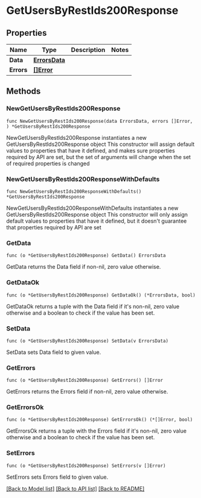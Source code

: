 # GetUsersByRestIds200Response

## Properties

Name | Type | Description | Notes
------------ | ------------- | ------------- | -------------
**Data** | [**ErrorsData**](ErrorsData.md) |  | 
**Errors** | [**[]Error**](Error.md) |  | 

## Methods

### NewGetUsersByRestIds200Response

`func NewGetUsersByRestIds200Response(data ErrorsData, errors []Error, ) *GetUsersByRestIds200Response`

NewGetUsersByRestIds200Response instantiates a new GetUsersByRestIds200Response object
This constructor will assign default values to properties that have it defined,
and makes sure properties required by API are set, but the set of arguments
will change when the set of required properties is changed

### NewGetUsersByRestIds200ResponseWithDefaults

`func NewGetUsersByRestIds200ResponseWithDefaults() *GetUsersByRestIds200Response`

NewGetUsersByRestIds200ResponseWithDefaults instantiates a new GetUsersByRestIds200Response object
This constructor will only assign default values to properties that have it defined,
but it doesn't guarantee that properties required by API are set

### GetData

`func (o *GetUsersByRestIds200Response) GetData() ErrorsData`

GetData returns the Data field if non-nil, zero value otherwise.

### GetDataOk

`func (o *GetUsersByRestIds200Response) GetDataOk() (*ErrorsData, bool)`

GetDataOk returns a tuple with the Data field if it's non-nil, zero value otherwise
and a boolean to check if the value has been set.

### SetData

`func (o *GetUsersByRestIds200Response) SetData(v ErrorsData)`

SetData sets Data field to given value.


### GetErrors

`func (o *GetUsersByRestIds200Response) GetErrors() []Error`

GetErrors returns the Errors field if non-nil, zero value otherwise.

### GetErrorsOk

`func (o *GetUsersByRestIds200Response) GetErrorsOk() (*[]Error, bool)`

GetErrorsOk returns a tuple with the Errors field if it's non-nil, zero value otherwise
and a boolean to check if the value has been set.

### SetErrors

`func (o *GetUsersByRestIds200Response) SetErrors(v []Error)`

SetErrors sets Errors field to given value.



[[Back to Model list]](../README.md#documentation-for-models) [[Back to API list]](../README.md#documentation-for-api-endpoints) [[Back to README]](../README.md)


